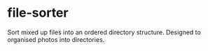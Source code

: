 # file-sorter
Sort mixed up files into an ordered directory structure. Designed to organised photos into directories.
